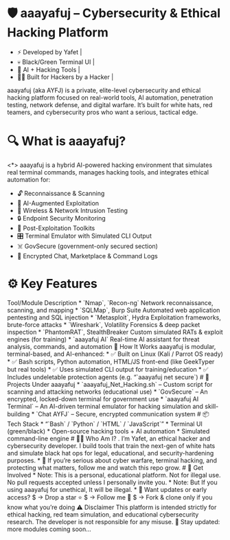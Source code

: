 # 🛡️ aaayafuj – Cybersecurity & Ethical Hacking Platform
* ⚡ Developed by Yafet |
* 💀 Black/Green Terminal UI |
* 🧠 AI + Hacking Tools |
* 👨‍💻 Built for Hackers by a Hacker |

aaayafuj (aka AYFJ) is a private, elite-level cybersecurity and ethical hacking platform focused on real-world tools, AI automation, penetration testing, network defense, and digital warfare. It’s built for white hats, red teamers, and cybersecurity pros who want a serious, tactical edge.

# 🔍 What is aaayafuj?
<*> aaayafuj is a hybrid AI-powered hacking environment that simulates real terminal commands, manages hacking tools, and integrates ethical automation for:

* 🔓 Reconnaissance & Scanning
* 🧠 AI-Augmented Exploitation
* 📡 Wireless & Network Intrusion Testing
* 🔒 Endpoint Security Monitoring
* 🐚 Post-Exploitation Toolkits
* 🎛️ Terminal Emulator with Simulated CLI Output
* ☠️ GovSecure (government-only secured section)
* 💬 Encrypted Chat, Marketplace & Command Logs

# ⚙️ Key Features
<?> Tool/Module	Description
* `Nmap`, `Recon-ng`	Network reconnaissance, scanning, and mapping
* `SQLMap`, Burp Suite	Automated web application pentesting and SQL injection
* `Metasploit`, Hydra	Exploitation frameworks, brute-force attacks
* `Wireshark`, Volatility	Forensics & deep packet inspection
* `PhantomRAT`, StealthBreaker	Custom simulated RATs & exploit engines (for training)
* `aaayafuj AI`	Real-time AI assistant for threat analysis, commands, and automation

🧠 How It Works
aaayafuj is modular, terminal-based, and AI-enhanced:

* ✅ Built on Linux (Kali / Parrot OS ready)
* ✅ Bash scripts, Python automation, HTML/JS front-end (like GeekTyper but real tools)
* ✅ Uses simulated CLI output for training/education
* ✅ Includes undeletable protection agents (e.g. “`aaayafuj net secure`)

# 🧪 Projects Under aaayafuj
* `aaayafuj_Net_Hacking.sh` – Custom script for scanning and attacking networks (educational use)
* `GovSecure` – An encrypted, locked-down terminal for government use
* `aaayafuj AI Terminal` – An AI-driven terminal emulator for hacking simulation and skill-building
* `Chat AYFJ` – Secure, encrypted communication system

# 📦 Tech Stack
* “`Bash` / `Python` / `HTML` / `JavaScript`”
* Terminal UI (green/black)
* Open-source hacking tools + AI automation
* Simulated command-line engine

# 🧑‍💻 Who Am I?
. I’m Yafet, an ethical hacker and cybersecurity developer. I build tools that train the next-gen of white hats and simulate black hat ops for legal, educational, and security-hardening purposes.

* 💬 If you’re serious about cyber warfare, terminal hacking, and protecting what matters, follow me and watch this repo grow.

# 🚀 Get Involved
* Note: This is a personal, educational platform. Not for illegal use. No pull requests accepted unless I personally invite you.
* Note: But If you using aaayafuj for unethical, It will be illegal.

* 📌 Want updates or early access?
$ → Drop a star ⭐
$ → Follow me 🧠
$ → Fork & clone only if you know what you’re doing

⚠️ Disclaimer
This platform is intended strictly for ethical hacking, red team simulation, and educational cybersecurity research. The developer is not responsible for any misuse.

🧠 Stay updated: more modules coming soon...
